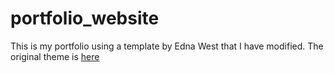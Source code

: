 # portfolio_website
This is my portfolio using a template by Edna West that I have modified. The original theme is 
[here](https://github.com/bjacquemet/personal-web)

